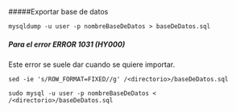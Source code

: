 
#####Exportar base de datos

````
mysqldump -u user -p nombreBaseDeDatos > baseDeDatos.sql

````
##### Para el error ERROR 1031 (HY000)

Este error se suele dar cuando se quiere importar.
````
sed -ie 's/ROW_FORMAT=FIXED//g' /<directorio>/baseDeDatos.sql 

````
````
sudo mysql -u user -p nombreBaseDeDatos < /<directorio>/baseDeDatos.sql 

````
